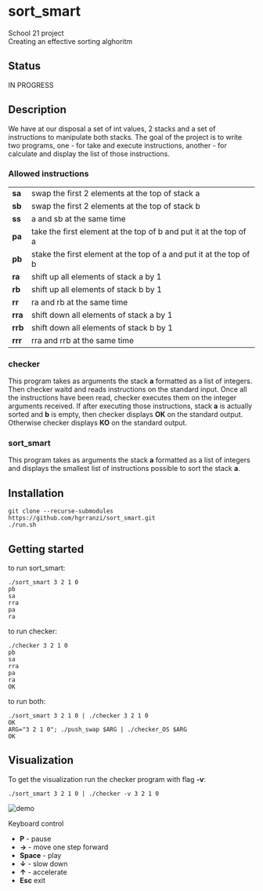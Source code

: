 # sort_smart

School 21 project <br>
Creating an effective sorting alghoritm

## Status

IN PROGRESS

## Description

We have at our disposal a set of int values, 2 stacks and a set of
instructions to manipulate both stacks. The goal of the project is to write two programs, one - for take and execute instructions, another - for calculate and display the list of those instructions.

### Allowed instructions

<table>
  <tr>
    <td> <b>sa</b> </td> <td> swap the first 2 elements at the top of stack a </td>
  </tr>
  <tr>
    <td> <b>sb</b> </td> <td> swap the first 2 elements at the top of stack b </td>
  </tr>
  <tr>
    <td> <b>ss</b> </td> <td> a and sb at the same time </td>
  </tr>
  <tr>
    <td> <b>pa</b> </td> <td> take the first element at the top of b and put it at the top of a </td>
  </tr>
  <tr>
    <td> <b>pb</b> </td> <td> stake the first element at the top of a and put it at the top of b </td>
  </tr>
  <tr>
    <td> <b>ra</b> </td> <td> shift up all elements of stack a by 1 </td>
  </tr>
  <tr>
    <td> <b>rb</b> </td> <td> shift up all elements of stack b by 1 </td>
  </tr>
  <tr>
    <td> <b>rr</b> </td> <td> ra and rb at the same time </td>
  </tr>
  <tr>
    <td> <b>rra</b> </td> <td> shift down all elements of stack a by 1 </td>
  </tr>
  <tr>
    <td> <b>rrb</b> </td> <td> shift down all elements of stack b by 1 </td>
  </tr>
  <tr>
    <td> <b>rrr</b> </td> <td> rra and rrb at the same time </td>
  </tr>
</table>

### checker

This program takes as arguments the stack <b>a</b> formatted as a list of integers. Then checker waitd and reads instructions on the standard input. Once all the instructions have been read, checker executes them on the integer arguments received. If after executing those instructions, stack <b>a</b> is actually sorted and <b>b</b> is empty, then checker displays <b>OK</b> on the standard output. Otherwise checker displays <b>KO</b> on the standard output.

### sort_smart

This program takes as arguments the stack <b>a</b> formatted as a list of integers and displays the smallest list of instructions possible to sort the stack <b>a</b>.

## Installation

    git clone --recurse-submodules https://github.com/hgrranzi/sort_smart.git
    ./run.sh


## Getting started

to run sort_smart:

    ./sort_smart 3 2 1 0
    pb
    sa
    rra
    pa
    ra

to run checker:

    ./checker 3 2 1 0
    pb
    sa
    rra
    pa
    ra
    OK

to run both:

    ./sort_smart 3 2 1 0 | ./checker 3 2 1 0
    OK
    ARG="3 2 1 0"; ./push_swap $ARG | ./checker_OS $ARG
    OK

## Visualization

To get the visualization run the checker program with flag <b>-v</b>:

    ./sort_smart 3 2 1 0 | ./checker -v 3 2 1 0

![demo](https://github.com/hgrranzi/sort_smart/blob/main/pic/sort_smart.gif)

Keyboard control

<ul>
  <li><b>P</b> - pause</li>
  <li><b>→</b> - move one step forward</li>
  <li><b>Space</b> - play</li>
  <li><b>↓</b> - slow down</li>
  <li><b>↑</b> - accelerate</li>
  <li><b>Esc</b> exit</li>
</ul>
